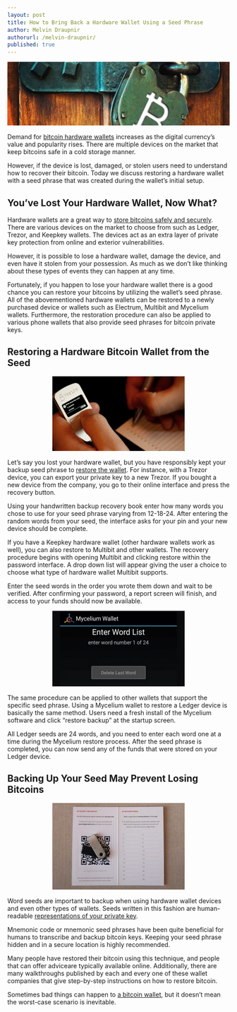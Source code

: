 ```yaml
---
layout: post
title: How to Bring Back a Hardware Wallet Using a Seed Phrase
author: Melvin Draupnir
authorurl: /melvin-draupnir/
published: true
---
```


<p><center><img src="/images/how-to-bring-back-a-hardware-wallet-using-a-seed-phrase/hardware-wallet-using-a-seed-phrase.jpg" alt="hardware wallet using a seed phrase"/></center>

<p>Demand for <a href="/bitcoin-hardware-wallet-ledger-nano/">bitcoin hardware wallets</a> increases as the digital currency’s value and popularity rises. There are multiple devices on the market that keep bitcoins safe in a cold storage manner.</p>

<p>However, if the device is lost, damaged, or stolen users need to understand how to recover their bitcoin. Today we discuss restoring a hardware wallet with a seed phrase that was created during the wallet’s initial setup.</p>

<h2>You’ve Lost Your Hardware Wallet, Now What?</h2>

<p>Hardware wallets are a great way to <a href="/bitcoin-security-standards/">store bitcoins safely and securely</a>. There are various devices on the market to choose from such as Ledger, Trezor, and Keepkey wallets. The devices act as an extra layer of private key protection from online and exterior vulnerabilities.</p>

<p>However, it is possible to lose a hardware wallet, damage the device, and even have it stolen from your possession. As much as we don’t like thinking about these types of events they can happen at any time.</p>

<p>Fortunately, if you happen to lose your hardware wallet there is a good chance you can restore your bitcoins by utilizing the wallet’s seed phrase. All of the abovementioned hardware wallets can be restored to a newly purchased device or wallets such as Electrum, Multibit and Mycelium wallets. Furthermore, the restoration procedure can also be applied to various phone wallets that also provide seed phrases for bitcoin private keys.</p>

<h2>Restoring a Hardware Bitcoin Wallet from the Seed</h2>

<p><center><img src="/images/how-to-bring-back-a-hardware-wallet-using-a-seed-phrase/trezor-device.png" alt="trezor device"/></center>

<p>Let’s say you lost your hardware wallet, but you have responsibly kept your backup seed phrase to <a href="/trezor-review-bitcoin-hardware-wallet/">restore the wallet</a>. For instance, with a Trezor device, you can export your private key to a new Trezor. If you bought a new device from the company, you go to their online interface and press the recovery button.</p>

<p>Using your handwritten backup recovery book enter how many words you chose to use for your seed phrase varying from 12-18-24. After entering the random words from your seed, the interface asks for your pin and your new device should be complete.</p>

<p>If you have a Keepkey hardware wallet (other hardware wallets work as well), you can also restore to Multibit and other wallets. The recovery procedure begins with opening Multibit and clicking restore within the password interface. A drop down list will appear giving the user a choice to choose what type of hardware wallet Multibit supports.</p>

<p>Enter the seed words in the order you wrote them down and wait to be verified. After confirming your password, a report screen will finish, and access to your funds should now be available.</p>

<p><center><img src="/images/how-to-bring-back-a-hardware-wallet-using-a-seed-phrase/mycelium-wallet.jpg" alt="mycelium wallet"/></center>

<p>The same procedure can be applied to other wallets that support the specific seed phrase. Using a Mycelium wallet to restore a Ledger device is basically the same method. Users need a fresh install of the Mycelium software and click “restore backup” at the startup screen.</p>

<p>All Ledger seeds are 24 words, and you need to enter each word one at a time during the Mycelium restore process. After the seed phrase is completed, you can now send any of the funds that were stored on your Ledger device.</p>

<h2>Backing Up Your Seed May Prevent Losing Bitcoins</h2>

<p><center><img src="/images/how-to-bring-back-a-hardware-wallet-using-a-seed-phrase/ledger-wallet-nano-review-backup-sheet.jpg" alt="ledger wallet nano review backup sheet"/></center>

<p>Word seeds are important to backup when using hardware wallet devices and even other types of wallets. Seeds written in this fashion are human-readable <a href="/amazing-math-bitcoin-private-keys/">representations of your private key</a>.</p>

<p>Mnemonic code or mnemonic seed phrases have been quite beneficial for humans to transcribe and backup bitcoin keys. Keeping your seed phrase hidden and in a secure location is highly recommended.</p>

<p>Many people have restored their bitcoin using this technique, and people that can offer adviceare typically available online. Additionally, there are many walkthroughs published by each and every one of these wallet companies that give step-by-step instructions on how to restore bitcoin.</p>

<p>Sometimes bad things can happen to <a href="/bitcoin-cold-storage/">a bitcoin wallet</a>, but it doesn’t mean the worst-case scenario is inevitable.</p>
